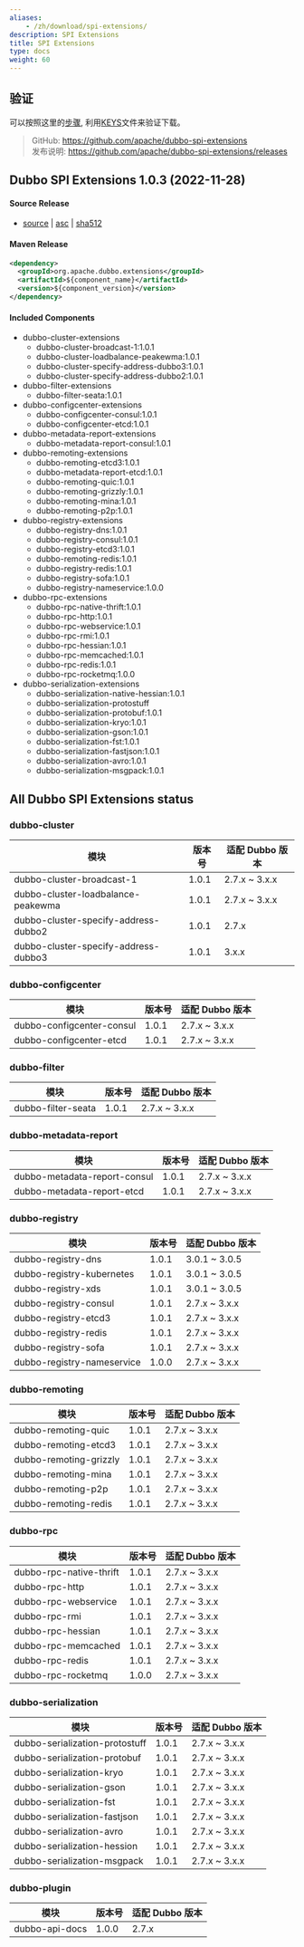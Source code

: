 ```yaml
---
aliases:
    - /zh/download/spi-extensions/
description: SPI Extensions
title: SPI Extensions
type: docs
weight: 60
---
```




## 验证

可以按照这里的[步骤](https://www.apache.org/info/verification), 利用[KEYS](https://downloads.apache.org/dubbo/KEYS)文件来验证下载。

> GitHub: https://github.com/apache/dubbo-spi-extensions \
> 发布说明: https://github.com/apache/dubbo-spi-extensions/releases
>
## Dubbo SPI Extensions 1.0.3 (2022-11-28)

#### Source Release

* [source](https://www.apache.org/dyn/closer.lua/dubbo/dubbo-spi-extensions/1.0.2/apache-dubbo-extensions-1.0.2-src.zip) |
  [asc](https://www.apache.org/dyn/closer.lua/dubbo/dubbo-spi-extensions/1.0.2/apache-dubbo-extensions-1.0.2-src.zip.asc) |
  [sha512](https://www.apache.org/dyn/closer.lua/dubbo/dubbo-spi-extensions/1.0.2/apache-dubbo-extensions-1.0.2-src.zip.sha512)

#### Maven Release

```xml
<dependency>
  <groupId>org.apache.dubbo.extensions</groupId>
  <artifactId>${component_name}</artifactId>
  <version>${component_version}</version>
</dependency>
```

#### Included Components

- dubbo-cluster-extensions
    - dubbo-cluster-broadcast-1:1.0.1
    - dubbo-cluster-loadbalance-peakewma:1.0.1
    - dubbo-cluster-specify-address-dubbo3:1.0.1
    - dubbo-cluster-specify-address-dubbo2:1.0.1
- dubbo-filter-extensions
    - dubbo-filter-seata:1.0.1
- dubbo-configcenter-extensions
    - dubbo-configcenter-consul:1.0.1
    - dubbo-configcenter-etcd:1.0.1
- dubbo-metadata-report-extensions
    - dubbo-metadata-report-consul:1.0.1
- dubbo-remoting-extensions
    - dubbo-remoting-etcd3:1.0.1
    - dubbo-metadata-report-etcd:1.0.1
    - dubbo-remoting-quic:1.0.1
    - dubbo-remoting-grizzly:1.0.1
    - dubbo-remoting-mina:1.0.1
    - dubbo-remoting-p2p:1.0.1
- dubbo-registry-extensions
    - dubbo-registry-dns:1.0.1
    - dubbo-registry-consul:1.0.1
    - dubbo-registry-etcd3:1.0.1
    - dubbo-remoting-redis:1.0.1
    - dubbo-registry-redis:1.0.1
    - dubbo-registry-sofa:1.0.1
    - dubbo-registry-nameservice:1.0.0
- dubbo-rpc-extensions
    - dubbo-rpc-native-thrift:1.0.1
    - dubbo-rpc-http:1.0.1
    - dubbo-rpc-webservice:1.0.1
    - dubbo-rpc-rmi:1.0.1
    - dubbo-rpc-hessian:1.0.1
    - dubbo-rpc-memcached:1.0.1
    - dubbo-rpc-redis:1.0.1
    - dubbo-rpc-rocketmq:1.0.0
- dubbo-serialization-extensions
    - dubbo-serialization-native-hessian:1.0.1
    - dubbo-serialization-protostuff
    - dubbo-serialization-protobuf:1.0.1
    - dubbo-serialization-kryo:1.0.1
    - dubbo-serialization-gson:1.0.1
    - dubbo-serialization-fst:1.0.1
    - dubbo-serialization-fastjson:1.0.1
    - dubbo-serialization-avro:1.0.1
    - dubbo-serialization-msgpack:1.0.1

## All Dubbo SPI Extensions status

### dubbo-cluster

| 模块 | 版本号   | 适配 Dubbo 版本   |
| --- |-------|---------------|
| dubbo-cluster-broadcast-1 | 1.0.1 | 2.7.x ~ 3.x.x |
| dubbo-cluster-loadbalance-peakewma | 1.0.1 | 2.7.x ~ 3.x.x |
| dubbo-cluster-specify-address-dubbo2 | 1.0.1 | 2.7.x |
| dubbo-cluster-specify-address-dubbo3 | 1.0.1 | 3.x.x |

### dubbo-configcenter

| 模块 | 版本号   | 适配 Dubbo 版本   |
| --- |-------|---------------|
| dubbo-configcenter-consul | 1.0.1 | 2.7.x ~ 3.x.x |
| dubbo-configcenter-etcd | 1.0.1 | 2.7.x ~ 3.x.x |

### dubbo-filter

| 模块 | 版本号   | 适配 Dubbo 版本   |
| --- |-------|---------------|
| dubbo-filter-seata | 1.0.1 | 2.7.x ~ 3.x.x |

### dubbo-metadata-report

| 模块 | 版本号   | 适配 Dubbo 版本   |
| --- |-------|---------------|
| dubbo-metadata-report-consul | 1.0.1 | 2.7.x ~ 3.x.x |
| dubbo-metadata-report-etcd | 1.0.1 | 2.7.x ~ 3.x.x |

### dubbo-registry

| 模块 | 版本号   | 适配 Dubbo 版本   |
| --- |-------|---------------|
| dubbo-registry-dns | 1.0.1 | 3.0.1 ~ 3.0.5 |
| dubbo-registry-kubernetes | 1.0.1 | 3.0.1 ~ 3.0.5 |
| dubbo-registry-xds | 1.0.1 | 3.0.1 ~ 3.0.5 |
| dubbo-registry-consul | 1.0.1 | 2.7.x ~ 3.x.x |
| dubbo-registry-etcd3 | 1.0.1 | 2.7.x ~ 3.x.x |
| dubbo-registry-redis | 1.0.1 | 2.7.x ~ 3.x.x |
| dubbo-registry-sofa | 1.0.1 | 2.7.x ~ 3.x.x |
| dubbo-registry-nameservice | 1.0.0 | 2.7.x ~ 3.x.x |

### dubbo-remoting

| 模块 | 版本号   | 适配 Dubbo 版本   |
| --- |-------|---------------|
| dubbo-remoting-quic | 1.0.1 | 2.7.x ~ 3.x.x |
| dubbo-remoting-etcd3 | 1.0.1 | 2.7.x ~ 3.x.x |
| dubbo-remoting-grizzly | 1.0.1 | 2.7.x ~ 3.x.x |
| dubbo-remoting-mina | 1.0.1 | 2.7.x ~ 3.x.x |
| dubbo-remoting-p2p | 1.0.1 | 2.7.x ~ 3.x.x |
| dubbo-remoting-redis | 1.0.1 | 2.7.x ~ 3.x.x |

### dubbo-rpc

| 模块 | 版本号   | 适配 Dubbo 版本   |
| --- |-------|---------------|
| dubbo-rpc-native-thrift | 1.0.1 | 2.7.x ~ 3.x.x |
| dubbo-rpc-http | 1.0.1 | 2.7.x ~ 3.x.x |
| dubbo-rpc-webservice | 1.0.1 | 2.7.x ~ 3.x.x |
| dubbo-rpc-rmi | 1.0.1 | 2.7.x ~ 3.x.x |
| dubbo-rpc-hessian | 1.0.1 | 2.7.x ~ 3.x.x |
| dubbo-rpc-memcached | 1.0.1 | 2.7.x ~ 3.x.x |
| dubbo-rpc-redis | 1.0.1 | 2.7.x ~ 3.x.x |
| dubbo-rpc-rocketmq | 1.0.0 | 2.7.x ~ 3.x.x |

### dubbo-serialization

| 模块 | 版本号   | 适配 Dubbo 版本   |
| --- |-------|---------------|
| dubbo-serialization-protostuff | 1.0.1 | 2.7.x ~ 3.x.x |
| dubbo-serialization-protobuf | 1.0.1 | 2.7.x ~ 3.x.x |
| dubbo-serialization-kryo | 1.0.1 | 2.7.x ~ 3.x.x |
| dubbo-serialization-gson | 1.0.1 | 2.7.x ~ 3.x.x |
| dubbo-serialization-fst | 1.0.1 | 2.7.x ~ 3.x.x |
| dubbo-serialization-fastjson | 1.0.1 | 2.7.x ~ 3.x.x |
| dubbo-serialization-avro | 1.0.1 | 2.7.x ~ 3.x.x |
| dubbo-serialization-hession | 1.0.1 | 2.7.x ~ 3.x.x |
| dubbo-serialization-msgpack | 1.0.1 | 2.7.x ~ 3.x.x |

### dubbo-plugin

| 模块             | 版本号   | 适配 Dubbo 版本  |
|----------------|-------|--------------|
| dubbo-api-docs | 1.0.0 | 2.7.x |